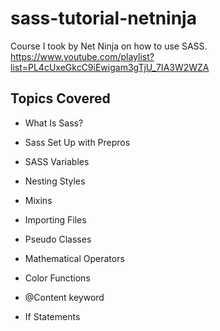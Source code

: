 # sass-tutorial-netninja
Course I took by Net Ninja on how to use SASS. https://www.youtube.com/playlist?list=PL4cUxeGkcC9iEwigam3gTjU_7IA3W2WZA

## Topics Covered

* What Is Sass?

* Sass Set Up with Prepros

* SASS Variables

* Nesting Styles

* Mixins

* Importing Files

* Pseudo Classes

* Mathematical Operators 

* Color Functions 

* @Content keyword 

* If Statements 